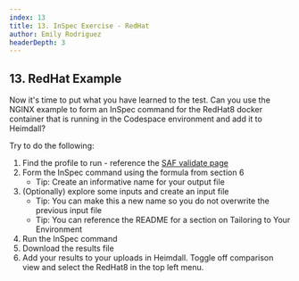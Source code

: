 ```yaml
---
index: 13
title: 13. InSpec Exercise - RedHat
author: Emily Rodriguez
headerDepth: 3
---
```


## 13. RedHat Example

Now it's time to put what you have learned to the test. Can you use the NGINX example to form an InSpec command for the RedHat8 docker container that is running in the Codespace environment and add it to Heimdall?

Try to do the following:
1. Find the profile to run - reference the [SAF validate page](https://saf.mitre.org/#/validate)
2. Form the InSpec command using the formula from section 6
    - Tip: Create an informative name for your output file
3. (Optionally) explore some inputs and create an input file
    - Tip: You can make this a new name so you do not overwrite the previous input file
    - Tip: You can reference the README for a section on Tailoring to Your Environment
4. Run the InSpec command
5. Download the results file
6. Add your results to your uploads in Heimdall. Toggle off comparison view and select the RedHat8 in the top left menu.